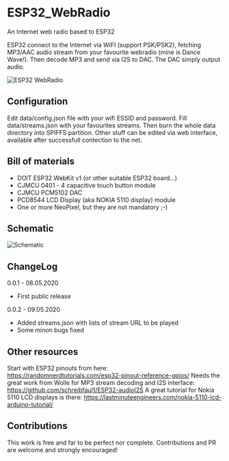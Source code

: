# ESP32_WebRadio
An Internet web radio based to ESP32

ESP32 connect to the Internet via WiFI (support PSK/PSK2), fetching MP3/AAC audio stream from your favourite webradio (mine is Dance Wave!). Then decode MP3 and send via I2S to DAC. The DAC simply output audio.

![ESP32 WebRadio](https://raw.githubusercontent.com/michelep/ESP32_WebRadio/master/images/esp32_webradio.jpg)

## Configuration

Edit data/config.json file with your wifi ESSID and password. Fill data/streams.json with your favourites streams. Then burn the whole data directory into SPIFFS partition. Other stuff can be edited via web interface, available after successfull contection to the net. 

## Bill of materials

- DOIT ESP32 WebKit v1 (or other suitable ESP32 board...)
- CJMCU 0401 - 4 capacitive touch button module
- CJMCU PCM5102 DAC 
- PCD8544 LCD Display (aka NOKIA 5110 display) module
- One or more NeoPixel, but they are not mandatory ;-)

## Schematic
![Schematic](https://raw.githubusercontent.com/michelep/ESP32_WebRadio/master/images/schematic.png)

## ChangeLog

0.0.1 - 08.05.2020 
  - First public release

0.0.2 - 09.05.2020
  - Added streams.json with lists of stream URL to be played
  - Some minon bugs fixed

## Other resources

Start with ESP32 pinouts from here: https://randomnerdtutorials.com/esp32-pinout-reference-gpios/
Needs the great work from Wolle for MP3 stream decoding and I2S interface: https://github.com/schreibfaul1/ESP32-audioI2S
A great tutorial for Nokia 5110 LCD displays is there: https://lastminuteengineers.com/nokia-5110-lcd-arduino-tutorial/

## Contributions

This work is free and far to be perfect nor complete. Contributions and PR are welcome and strongly encouraged!
